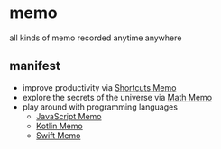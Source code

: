 # memo
all kinds of memo recorded anytime anywhere

## manifest

* improve productivity via [Shortcuts Memo](https://github.com/fimh/memo/wiki/Shortcuts-Memo)
* explore the secrets of the universe via [Math Memo](https://github.com/fimh/memo/wiki/Math-Memo)
* play around with programming languages
  * [JavaScript Memo](https://github.com/fimh/memo/wiki/JavaScript-Memo)
  * [Kotlin Memo](https://github.com/fimh/memo/wiki/Kotlin-Memo)
  * [Swift Memo](https://github.com/fimh/memo/wiki/Swift-Memo)
